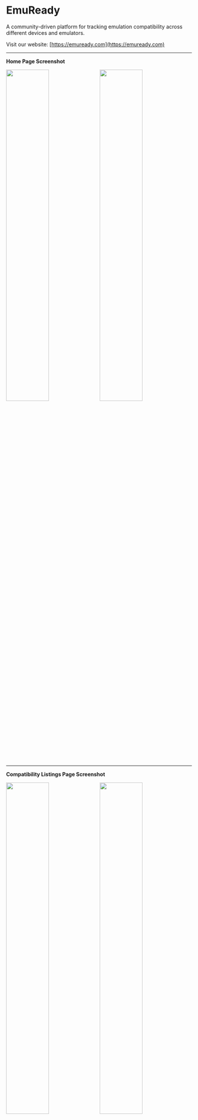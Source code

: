 # EmuReady

A community-driven platform for tracking emulation compatibility across different devices and emulators.

Visit our website: [https://emuready.com](https://emuready.com)

---

**Home Page Screenshot**

<img src="https://github.com/user-attachments/assets/9a7077fd-a9b1-4a1c-8a81-8f9beed25581" width="48%">&nbsp;&nbsp;&nbsp;<img src="https://github.com/user-attachments/assets/df612c7c-4b9d-481b-ae92-175b2b6afb0b" width="48%">

---

**Compatibility Listings Page Screenshot**

<img src="https://github.com/user-attachments/assets/400c48d4-6340-4a60-8d86-f996a35f1bf4" width="48%">&nbsp;&nbsp;&nbsp;<img src="https://github.com/user-attachments/assets/4ca1c1de-3616-4c25-81b9-ad80f8a69458" width="48%">

---

**Games Page Screenshot**

<img src="https://github.com/user-attachments/assets/b036de53-18ed-4bf4-8117-5cd36e87ee31" width="48%">&nbsp;&nbsp;&nbsp;<img src="https://github.com/user-attachments/assets/9fbe12c4-3387-4e1d-986a-df80761134e3" width="48%">

---

## Overview

EmuReady helps users share and discover emulation compatibility information across different hardware and software configurations. Users can contribute compatibility reports, vote on listings, and discuss specific game/device/emulator combinations.

![License](https://img.shields.io/github/license/Producdevity/emuready?cacheSeconds=1)
![Stars](https://img.shields.io/github/stars/Producdevity/emuready?cacheSeconds=1)
![Forks](https://img.shields.io/github/forks/Producdevity/emuready?cacheSeconds=1)
![Issues](https://img.shields.io/github/issues/Producdevity/emuready?cacheSeconds=1)

## Features

- **Comprehensive Compatibility Database**: Track how games perform on different emulators and devices
- **User Contributions**: Community-driven reports and voting system
- **Discussion System**: Comment threads with upvoting/downvoting functionality
- **Admin Dashboard**: Manage users, listings, and content moderation
- **Responsive Design**: Works on mobile, tablet, and desktop

## Recent Improvements

The codebase has been significantly improved with the following enhancements:

### UI Components

- Created an **ErrorBoundary** component for better error handling and recovery
- Added an **OptimizedImage** component using Next.js Image component for better performance
- Improved **Pagination** with accessibility features, keyboard navigation, and better UX
- Enhanced **Badge** component with more variants, sizes, and a pill option
- Added **ThemeToggle** component for switching between light, dark, and system themes
- Implemented **SortableHeader** for table sorting with visual indicators

### Caching & Performance

- Improved React Query configuration with better defaults for caching, stale times, and retry logic
- Added image optimization for device images
- Implemented proper error handling throughout the application

### Accessibility

- Enhanced keyboard navigation for interactive elements
- Added proper ARIA labels and roles
- Improved focus management
- Better color contrast in UI components

### Security

- Data validation and sanitization at multiple levels (client, server, database)
- Content Security Policy implementation
- Protection against XSS and CSRF attacks
- Secure authentication with NextAuth.js
- File upload validation and security measures
- Input length restrictions and proper sanitization
- UUID validation to prevent parameter tampering

### Developer Experience

- Added additional npm scripts for development workflow
- Better project structure with consistent exports
- Enhanced error feedback with custom ErrorBoundary
- Improved 404 page with helpful navigation options

### Theming

- Added system theme preference detection
- Created theme toggle with multiple UI options
- Improved dark mode implementation across components

## Getting Started

### Prerequisites

- Node.js 20+
- `npm`
- PostgreSQL (or SQLite for development)

### Installation

1. Clone the repository

```bash
git clone https://github.com/Producdevity/emuready.git
cd emuready
```

2. Install dependencies

```bash
npm install
```

3. Set up environment variables

```bash
cp .env.example .env
```

Then edit the `.env` file with your database credentials and other configuration.

4. Setup the database

```bash
npx prisma generate
npx prisma db push
```

5. Run the development server

```bash
npm run dev
```

6. Open [http://localhost:3000](http://localhost:3000) in your browser

## Available Scripts

- `npm run dev` - Start the development server
- `npm run dev:strict` - Start with React strict mode
- `npm run build` - Build for production
- `npm run start` - Start the production server
- `npm run test` - Run tests
- `npm run lint` - Run ESLint
- `npm run lint:fix` - Fix linting issues
- `npm run format` - Format code with Prettier
- `npm run typecheck` - Check TypeScript types
- `npm run analyze` - Analyze bundle size
- `npm run clean` - Clean build cache
- `npm run prepare-deploy` - Prepare for deployment (lint, typecheck, test, build)

### Prisma Command

- `npx prisma db seed` - Seed the database
- `npx prisma studio` - Open Prisma Studio
- `npx prisma db pull` - Pull the database schema
- `npx prisma db push` - Push the database schema

See [Prisma Cli Reference](https://www.prisma.io/docs/orm/reference/prisma-cli-reference) for more details.

## Tech Stack

- **Framework**: Next.js 15
- **Database ORM**: Prisma
- **API**: tRPC
- **Authentication**: NextAuth.js
- **Styling**: Tailwind CSS
- **State Management**: React Query
- **Type Checking**: TypeScript
- **Animation**: Framer Motion
- **Validation**: Zod, Content Security Policy, Input Validation

## Contributing

We welcome contributions! Please see our [Contributing Guidelines](https://raw.githubusercontent.com/Producdevity/EmuReady/master/CONTRIBUTING.md) for more details.

## License

This project is licensed under the MIT License - see the [LICENSE](https://raw.githubusercontent.com/Producdevity/EmuReady/master/LICENSE) file for details.

## Code of Conduct (TODO)

Please note that this project adheres to a [Code of Conduct](https://raw.githubusercontent.com/Producdevity/EmuReady/master/CODE_OF_CONDUCT.md). By participating in this project, you agree to abide by its terms.

## Security (TODO)

If you discover a security vulnerability, please follow our [Security Policy](https://raw.githubusercontent.com/Producdevity/EmuReady/master/SECURITY.md) for reporting.

## Acknowledgements

- All our [Contributors](https://github.com/Producdevity/emuready/graphs/contributors)
- The emulation community for inspiration and support

---

Tranlated By [Open Ai Tx](https://github.com/OpenAiTx/OpenAiTx) | Last indexed: 2025-06-07

---